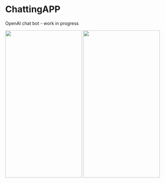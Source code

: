 # ChattingAPP
OpenAI chat bot - work in progress

<img src = "https://user-images.githubusercontent.com/49866616/214843407-51093838-dd62-4cb8-b9e8-e400c72849f5.png"  width="243" height="466" />
<img src = "https://user-images.githubusercontent.com/49866616/214843583-ddd31480-fafb-47b9-83cf-d43a4c3a21f6.png"  width="243" height="466" /> <br /> <br />



